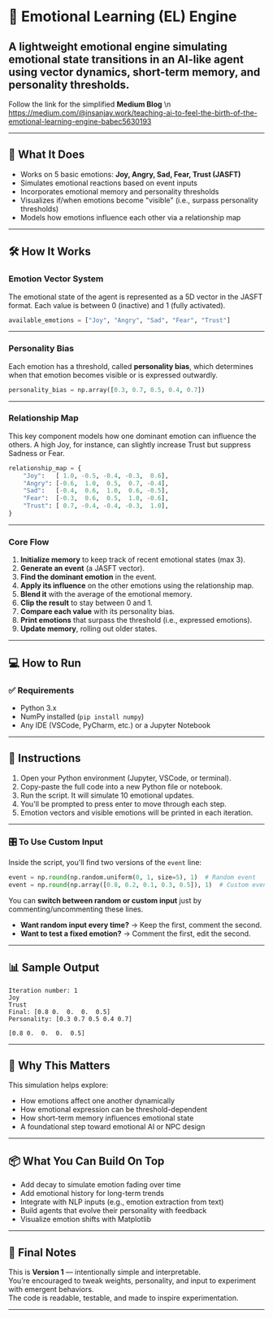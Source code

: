# 🧠 Emotional Learning (EL) Engine

A lightweight emotional engine simulating emotional state transitions in an AI-like agent using vector dynamics, short-term memory, and personality thresholds.
---
Follow the link for the simplified **Medium Blog** \n
https://medium.com/@insanjay.work/teaching-ai-to-feel-the-birth-of-the-emotional-learning-engine-babec5630193

---

## 📌 What It Does

- Works on 5 basic emotions: **Joy, Angry, Sad, Fear, Trust (JASFT)**
- Simulates emotional reactions based on event inputs
- Incorporates emotional memory and personality thresholds
- Visualizes if/when emotions become "visible" (i.e., surpass personality thresholds)
- Models how emotions influence each other via a relationship map

---

## 🛠 How It Works

### Emotion Vector System

The emotional state of the agent is represented as a 5D vector in the JASFT format. Each value is between 0 (inactive) and 1 (fully activated).

```python
available_emotions = ["Joy", "Angry", "Sad", "Fear", "Trust"]
```

---

### Personality Bias

Each emotion has a threshold, called **personality bias**, which determines when that emotion becomes visible or is expressed outwardly.

```python
personality_bias = np.array([0.3, 0.7, 0.5, 0.4, 0.7])
```

---

### Relationship Map

This key component models how one dominant emotion can influence the others. A high Joy, for instance, can slightly increase Trust but suppress Sadness or Fear.

```python
relationship_map = {
    "Joy":   [ 1.0, -0.5, -0.4, -0.3,  0.6],
    "Angry": [-0.6,  1.0,  0.5,  0.7, -0.4],
    "Sad":   [-0.4,  0.6,  1.0,  0.6, -0.5],
    "Fear":  [-0.3,  0.6,  0.5,  1.0, -0.6],
    "Trust": [ 0.7, -0.4, -0.4, -0.3,  1.0],
}
```

---

### Core Flow

1. **Initialize memory** to keep track of recent emotional states (max 3).
2. **Generate an event** (a JASFT vector).
3. **Find the dominant emotion** in the event.
4. **Apply its influence** on the other emotions using the relationship map.
5. **Blend it** with the average of the emotional memory.
6. **Clip the result** to stay between 0 and 1.
7. **Compare each value** with its personality bias.
8. **Print emotions** that surpass the threshold (i.e., expressed emotions).
9. **Update memory**, rolling out older states.

---

## 💻 How to Run

### ✅ Requirements

- Python 3.x
- NumPy installed (`pip install numpy`)
- Any IDE (VSCode, PyCharm, etc.) or a Jupyter Notebook

---

## 🚀 Instructions

1. Open your Python environment (Jupyter, VSCode, or terminal).
2. Copy-paste the full code into a new Python file or notebook.
3. Run the script. It will simulate 10 emotional updates.
4. You'll be prompted to press enter to move through each step.
5. Emotion vectors and visible emotions will be printed in each iteration.

---

### 🎛️ To Use Custom Input

Inside the script, you'll find two versions of the `event` line:

```python
event = np.round(np.random.uniform(0, 1, size=5), 1)  # Random event
event = np.round(np.array([0.8, 0.2, 0.1, 0.3, 0.5]), 1)  # Custom event
```

You can **switch between random or custom input** just by commenting/uncommenting these lines.

- **Want random input every time?** → Keep the first, comment the second.
- **Want to test a fixed emotion?** → Comment the first, edit the second.

---

## 📊 Sample Output

```
Iteration number: 1
Joy
Trust
Final: [0.8 0.  0.  0.  0.5]
Personality: [0.3 0.7 0.5 0.4 0.7]

[0.8 0.  0.  0.  0.5]
```

---

## 🧪 Why This Matters

This simulation helps explore:

- How emotions affect one another dynamically
- How emotional expression can be threshold-dependent
- How short-term memory influences emotional state
- A foundational step toward emotional AI or NPC design

---

## 📦 What You Can Build On Top

- Add decay to simulate emotion fading over time
- Add emotional history for long-term trends
- Integrate with NLP inputs (e.g., emotion extraction from text)
- Build agents that evolve their personality with feedback
- Visualize emotion shifts with Matplotlib

---

## 🧠 Final Notes

This is **Version 1** — intentionally simple and interpretable.  
You’re encouraged to tweak weights, personality, and input to experiment with emergent behaviors.  
The code is readable, testable, and made to inspire experimentation.

---
